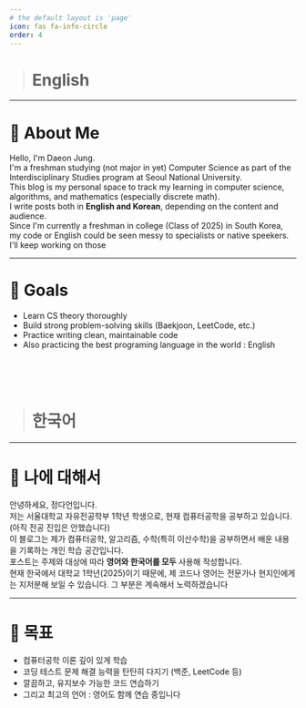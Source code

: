 ```yaml
---
# the default layout is 'page'
icon: fas fa-info-circle
order: 4
---
```

> # English
---

# 👋 About Me

Hello, I'm Daeon Jung.  
I'm a freshman studying (not major in yet) Computer Science as part of the Interdisciplinary Studies program at Seoul National University.  
This blog is my personal space to track my learning in computer science, algorithms, and mathematics (especially discrete math).  
I write posts both in **English and Korean**, depending on the content and audience.  
Since I'm currently a freshman in college (Class of 2025) in South Korea, my code or English could be seen messy to specialists or native speekers. I'll keep working on those  

---

# 🎯 Goals

- Learn CS theory thoroughly  
- Build strong problem-solving skills (Baekjoon, LeetCode, etc.)  
- Practice writing clean, maintainable code  
- Also practicing the best programing language in the world : English  

<br>
<br>
<br>

> # 한국어 
---

# 👋 나에 대해서

안녕하세요, 정다언입니다.  
저는 서울대학교 자유전공학부 1학년 학생으로, 현재 컴퓨터공학을 공부하고 있습니다. (아직 전공 진입은 안했습니다)  
이 블로그는 제가 컴퓨터공학, 알고리즘, 수학(특히 이산수학)을 공부하면서 배운 내용을 기록하는 개인 학습 공간입니다.  
포스트는 주제와 대상에 따라 **영어와 한국어를 모두** 사용해 작성합니다.  
현재 한국에서 대학교 1학년(2025)이기 때문에, 제 코드나 영어는 전문가나 현지인에게는 지저분해 보일 수 있습니다. 그 부분은 계속해서 노력하겠습니다

---

# 🎯 목표

- 컴퓨터공학 이론 깊이 있게 학습  
- 코딩 테스트 문제 해결 능력을 탄탄히 다지기 (백준, LeetCode 등)  
- 깔끔하고, 유지보수 가능한 코드 연습하기  
- 그리고 최고의 언어 : 영어도 함께 연습 중입니다  
